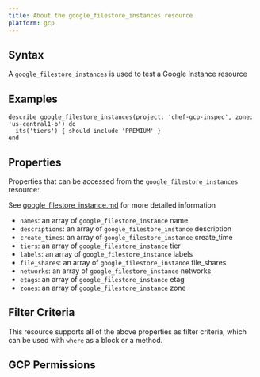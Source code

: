 ```yaml
---
title: About the google_filestore_instances resource
platform: gcp
---
```


## Syntax
A `google_filestore_instances` is used to test a Google Instance resource

## Examples
```
describe google_filestore_instances(project: 'chef-gcp-inspec', zone: 'us-central1-b') do
  its('tiers') { should include 'PREMIUM' }
end
```

## Properties
Properties that can be accessed from the `google_filestore_instances` resource:

See [google_filestore_instance.md](google_filestore_instance.md) for more detailed information
  * `names`: an array of `google_filestore_instance` name
  * `descriptions`: an array of `google_filestore_instance` description
  * `create_times`: an array of `google_filestore_instance` create_time
  * `tiers`: an array of `google_filestore_instance` tier
  * `labels`: an array of `google_filestore_instance` labels
  * `file_shares`: an array of `google_filestore_instance` file_shares
  * `networks`: an array of `google_filestore_instance` networks
  * `etags`: an array of `google_filestore_instance` etag
  * `zones`: an array of `google_filestore_instance` zone

## Filter Criteria
This resource supports all of the above properties as filter criteria, which can be used
with `where` as a block or a method.

## GCP Permissions
